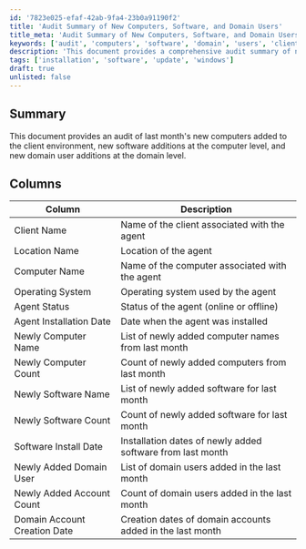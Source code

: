 ```yaml
---
id: '7823e025-efaf-42ab-9fa4-23b0a91190f2'
title: 'Audit Summary of New Computers, Software, and Domain Users'
title_meta: 'Audit Summary of New Computers, Software, and Domain Users'
keywords: ['audit', 'computers', 'software', 'domain', 'users', 'client', 'environment']
description: 'This document provides a comprehensive audit summary of newly added computers, software installations, and domain user additions within the client environment for the last month. It includes detailed information about the client and agent status, as well as specific counts and dates for each category.'
tags: ['installation', 'software', 'update', 'windows']
draft: true
unlisted: false
---
```


## Summary

This document provides an audit of last month's new computers added to the client environment, new software additions at the computer level, and new domain user additions at the domain level.

## Columns

| Column                          | Description                                                                  |
|---------------------------------|------------------------------------------------------------------------------|
| Client Name                     | Name of the client associated with the agent                                 |
| Location Name                   | Location of the agent                                                        |
| Computer Name                   | Name of the computer associated with the agent                               |
| Operating System                 | Operating system used by the agent                                           |
| Agent Status                    | Status of the agent (online or offline)                                      |
| Agent Installation Date         | Date when the agent was installed                                            |
| Newly Computer Name             | List of newly added computer names from last month                           |
| Newly Computer Count            | Count of newly added computers from last month                               |
| Newly Software Name             | List of newly added software for last month                                   |
| Newly Software Count            | Count of newly added software for last month                                  |
| Software Install Date           | Installation dates of newly added software from last month                   |
| Newly Added Domain User         | List of domain users added in the last month                                 |
| Newly Added Account Count       | Count of domain users added in the last month                                |
| Domain Account Creation Date     | Creation dates of domain accounts added in the last month                    |

